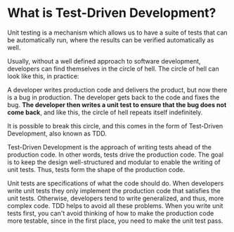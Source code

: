 # What is Test-Driven Development?

Unit testing is a mechanism which allows us to have a suite of tests that can be automatically run, where the results can be verified automatically as well.

Usually, without a well defined approach to software development, developers can find themselves in the circle of hell. The circle of hell can look like this, in practice:

A developer writes production code and delivers the product, but now there is a bug in production. The developer gets back to the code and fixes the bug. **The developer then writes a unit test to ensure that the bug does not come back**, and like this, the circle of hell repeats itself indefinitely.

It is possible to break this circle, and this comes in the form of Test-Driven Development, also known as TDD.

Test-Driven Development is the approach of writing tests ahead of the production code. In other words, tests drive the production code. The goal is to keep the design well-structured and modular to enable the writing of unit tests. Thus, tests form the shape of the production code.

Unit tests are specifications of what the code should do. When developers write unit tests they only implement the production code that satisfies the unit tests. Otherwise, developers tend to write generalized, and thus, more complex code. TDD helps to avoid all these problems. When you write unit tests first, you can't avoid thinking of how to make the production code more testable, since in the first place, you need to make the unit test pass.